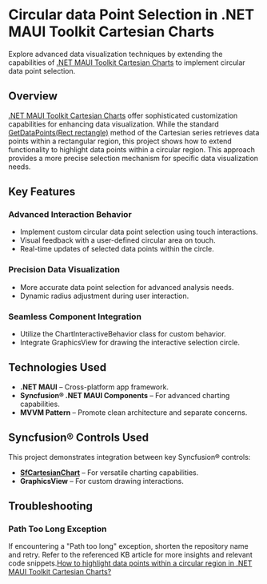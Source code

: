 # Circular data Point Selection in .NET MAUI Toolkit Cartesian Charts

Explore advanced data visualization techniques by extending the capabilities of [.NET MAUI Toolkit Cartesian Charts](https://www.syncfusion.com/maui-controls/maui-cartesian-charts) to implement circular data point selection.

## Overview

[.NET MAUI Toolkit Cartesian Charts](https://www.syncfusion.com/maui-controls/maui-cartesian-charts) offer sophisticated customization capabilities for enhancing data visualization. While the standard [GetDataPoints(Rect rectangle)](https://help.syncfusion.com/cr/maui-toolkit/Syncfusion.Maui.Toolkit.Charts.CartesianSeries.html#Syncfusion_Maui_Toolkit_Charts_CartesianSeries_GetDataPoints_Microsoft_Maui_Graphics_Rect_) method of the Cartesian series retrieves data points within a rectangular region, this project shows how to extend functionality to highlight data points within a circular region. This approach provides a more precise selection mechanism for specific data visualization needs.

## Key Features

### Advanced Interaction Behavior

- Implement custom circular data point selection using touch interactions.
- Visual feedback with a user-defined circular area on touch.
- Real-time updates of selected data points within the circle.

### Precision Data Visualization

- More accurate data point selection for advanced analysis needs.
- Dynamic radius adjustment during user interaction.

### Seamless Component Integration

- Utilize the ChartInteractiveBehavior class for custom behavior.
- Integrate GraphicsView for drawing the interactive selection circle.

## Technologies Used

- **.NET MAUI** – Cross-platform app framework.
- **Syncfusion® .NET MAUI Components** – For advanced charting capabilities.
- **MVVM Pattern** – Promote clean architecture and separate concerns.

## Syncfusion® Controls Used

This project demonstrates integration between key Syncfusion® controls:

- **[SfCartesianChart](https://help.syncfusion.com/cr/maui/Syncfusion.Maui.Charts.SfCartesianChart.html)** – For versatile charting capabilities.
- **GraphicsView** – For custom drawing interactions.

## Troubleshooting

### Path Too Long Exception

If encountering a "Path too long" exception, shorten the repository name and retry. Refer to the referenced KB article for more insights and relevant code snippets.[How to highlight data points within a circular region in .NET MAUI Toolkit Cartesian Charts?](https://support.syncfusion.com/agent/kb/20500/how-to-highlight-data-points-within-a-circular-region-in-net-maui-toolkit-cartesian-charts
)